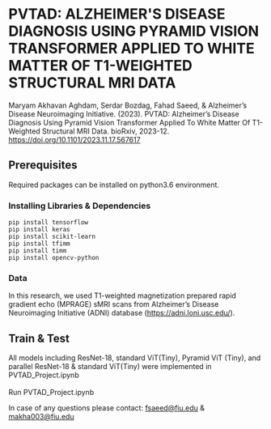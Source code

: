# PVTAD: ALZHEIMER'S DISEASE DIAGNOSIS USING PYRAMID VISION TRANSFORMER APPLIED TO WHITE MATTER OF T1-WEIGHTED STRUCTURAL MRI DATA
Maryam Akhavan Aghdam, Serdar Bozdag, Fahad Saeed, & Alzheimer’s Disease Neuroimaging Initiative. (2023). PVTAD: Alzheimer’s Disease Diagnosis Using Pyramid Vision Transformer Applied To White Matter Of T1-Weighted Structural MRI Data. bioRxiv, 2023-12. https://doi.org/10.1101/2023.11.17.567617

## Prerequisites
Required packages can be installed on python3.6 environment.
### Installing Libraries & Dependencies
```
pip install tensorflow
pip install keras
pip install scikit-learn
pip install tfimm
pip install timm
pip install opencv-python
```
### Data
In this research, we used T1-weighted magnetization prepared rapid gradient echo (MPRAGE) sMRI scans from Alzheimer’s Disease Neuroimaging Initiative (ADNI) database (https://adni.loni.usc.edu/). 

## Train & Test
All models including ResNet-18, standard ViT(Tiny), Pyramid ViT (Tiny), and parallel ResNet-18 & standard ViT(Tiny) were implemented in PVTAD_Project.ipynb <br><br> Run PVTAD_Project.ipynb

In case of any questions please contact:  fsaeed@fiu.edu & makha003@fiu.edu
